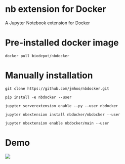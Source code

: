 # nb extension for Docker

A Jupyter Notebook extension for Docker

# Pre-installed docker image
`docker pull biodepot/nbdocker`

# Manually installation

`git clone https://github.com/jmhoo/nbdocker.git`

`pip install -e nbdocker --user`

`jupyter serverextension enable --py --user nbdocker`

`jupyter nbextension install nbdocker/nbdocker --user`

`jupyter nbextension enable nbdocker/main --user`

# Demo
![](nbdocker/nbdocker.gif)
